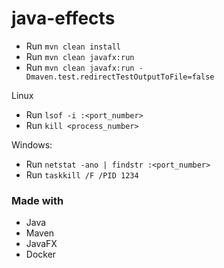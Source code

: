 # java-effects

* Run `mvn clean install`
* Run `mvn clean javafx:run`
* Run `mvn clean javafx:run -Dmaven.test.redirectTestOutputToFile=false`

Linux
* Run `lsof -i :<port_number>`
* Run `kill <process_number>`

Windows:
* Run `netstat -ano | findstr :<port_number>`
* Run `taskkill /F /PID 1234`

### Made with
* Java
* Maven
* JavaFX
* Docker